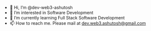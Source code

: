 - 👋 Hi, I’m @dev-web3-ashutosh
- 👀 I’m interested in Software Development
- 🌱 I’m currently learning Full Stack Software Development
- 📫 How to reach me. Please mail at dev.web3.ashutosh@gmail.com

<!---
dev-web3-ashutosh/dev-web3-ashutosh is a ✨ special ✨ repository because its `README.md` (this file) appears on your GitHub profile.
You can click the Preview link to take a look at your changes.
--->
